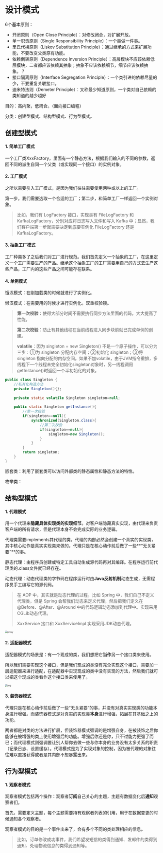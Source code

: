 # 设计模式

6个基本原则：

- 开闭原则（Open Close Principle）：对修改闭合，对扩展开放。
- 单一职责原则（Single Responsibility Principle）：一个类做一件事。
- 里氏代换原则（Liskov Substitution Principle）：通过继承的方式来扩展功能，不要改变父类原有功能。
- 依赖倒转原则（Dependence Inversion Principle）：高层模块不应该依赖低层模块，二者都应该依赖其抽象；抽象不应该依赖细节，细节应该依赖抽象。？
- 接口隔离原则（Interface Segregation Principle）：一个类引进的依赖尽量的少，不要重复关联接口。
- 迪米特法则（Demeter Principle）：又称最少知道原则，一个类对自己依赖的类知道的越少越好

目的：高内聚，低耦合。（面向接口编程）

分类：创建型模式、结构型模式、行为型模式。



## 创建型模式

#### 1. 简单工厂模式

一个工厂类XxxFactory，里面有一个静态方法，根据我们输入的不同的参数，返回不同的派生自同一个父类（或实现同一个接口）的实例对象。

#### 2. 工厂模式

之所以需要引入工厂模式，是因为我们往往需要使用两种或以上的工厂。

第一步，我们需要选取一个合适的工厂；第二步，和简单工厂一样返回一个实例对象。

> 比如，我们有 LogFactory 接口，实现类有 FileLogFactory 和 KafkaLogFactory，分别对应将日志写入文件和写入 Kafka 中；显然，我们客户端第一步就需要决定到底要实例化 FileLogFactory 还是 KafkaLogFactory。

#### 3. 抽象工厂模式

工厂种类多了之后我们对工厂进行规范。我们首先定义一个抽象的工厂，在这里定义一个工厂需要生产的产品。继承这个抽象工厂的工厂需要用自己的方式去生产这些产品，工厂内的这些产品之间可能存在联系。

#### 4. 单例模式

饿汉模式：在刚加载类的时候就进行了实例化。

懒汉模式：在需要用的时候才进行实例化。双重校验锁。

> **第一次校验**：使得大部分时间不需要执行同步方法里面的代码，大大提高了性能。
>
> **第二次校验**：防止有其他线程在当前线程进入同步块前就已完成单例的创建。
>
> **volatile**：因为 singleton = new Singleton() 不是一个原子操作，可以分为三步：①为 singleton 分配内存空间；②初始化 singleton；③将 singleton 指向分配的内存空间。如果不加volatile，由于JVM指令重排，多线程下一个线程未完全初始化singleton对象时，另一线程调用getInstance()时返回一个半初始化的对象。

```Java
public class Singleton {
	//私有化构造方法
 	private Singleton(){};
 
 	private static volatile Singleton singleton=null;
 
	public static Singleton getInstance(){
 		//第一次校验
        if(singleton==null){     
            synchronized(Singleton.class){
                //第二次校验
                if(singleton==null){     
                	singleton=new Singleton();
                }
            }
		}
		return singleton;
    }   
}
```

嵌套类：利用了嵌套类可以访问外部类的静态属性和静态方法的特性。

枚举类：



## 结构型模式

#### 1. 代理模式

用一个代理来**隐藏具体实现类的实现细节**。对客户端隐藏真实实现，由代理来负责客户端的所有请求，但是代理本身不会完成实际的业务逻辑。

代理类需要implements其代理的类，代理的内部必然会创建一个真实的实现类，其中核心动作是真实实现类来做的，代理只是在核心动作前后做了一些**“无关紧要”**的事。

静态代理：由程序员创建或特定工具自动生成源代码再对其编译。在程序运行前代理类的.class文件就已经存在。

动态代理：动态代理类的字节码在程序运行时由**Java反射机制**动态生成，无需程序员手工编写它的源代码。

>在 AOP 中，其实就是动态代理的过程。比如 Spring 中，我们自己不定义代理类，但是 Spring 会帮我们动态来定义代理，然后把我们定义在 @Before、@After、@Around 中的代码逻辑动态添加到代理中。实现采用CGLib动态代理。
>
>XxxService 接口和 XxxServiceImpl 实现采用JDK动态代理。

<img src="https://user-gold-cdn.xitu.io/2018/10/19/1668ac9a05ed0c11?imageView2/0/w/1280/h/960/format/webp/ignore-error/1" alt="proxy" style="zoom:50%;" />

#### 2. 适配器模式

适配器模式的场景是：有一个现成的类，我们想把它**当作**另一个接口类来使用。

所以我们需要实现这个接口，但是我们现成的类没有完全实现这个接口，需要加一层适配器来进行适配，在适配器中实现现成的类中没有实现的方法，然后我们就可以把这个现成的类看作这个接口类来使用了。

<img src="https://user-gold-cdn.xitu.io/2018/10/19/1668ac9a06512b0c?imageslim" alt="img" style="zoom:50%;" />

#### 3. 装饰器模式

代理只是在核心动作前后做了一些“无关紧要”的事，并没有对真实实现类的功能本身进行增强。而装饰器模式是对真实的实现类**本身**进行增强，拓展在其基础之上的功能。

两者都是对类的方法进行扩展，但装饰器模式强调的是增强自身，在被装饰之后你能够在被增强的类上使用增强后的功能。增强后你还是你，只不过能力更强了而已；而代理模式则强调要让别人帮你去做一些与你本身的业务没有太多关系的职责（记录日志、设置缓存）。代理模式是为了实现对象的控制，因为被代理的对象往往难以直接获得或者是其内部不想暴露出来。



## 行为型模式

#### 1. 观察者模式

观察者模式包括两个操作：观察者**订阅**自己关心的主题，主题有数据变化后**通知**观察者们。

首先，需要定义主题，每个主题需要持有观察者列表的引用，用于在数据变更的时候通知各个观察者。

观察者模式的目的是一个事件出来了，会有多个不同的类处理相应的信息。

>比如，订单修改成功事件，我们希望发短信的类得到通知、发邮件的类得到通知、处理物流信息的类得到通知等。

























